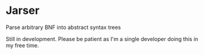 # Jarser
Parse arbitrary BNF into abstract syntax trees


Still in development. Please be patient as I'm a single developer doing this in my free time.
